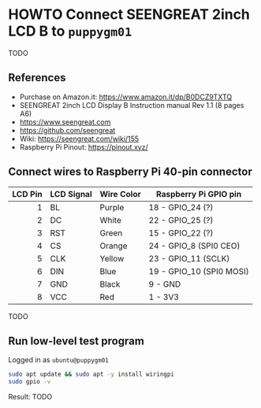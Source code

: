 # HOWTO Connect SEENGREAT 2inch LCD B to `puppygm01`

TODO

## References

- Purchase on Amazon.it: <https://www.amazon.it/dp/B0DCZ9TXTQ>
- SEENGREAT 2inch LCD Display B Instruction manual Rev 1.1 (8 pages A6)
- <https://www.seengreat.com>
- <https://github.com/seengreat>
- Wiki: <https://seengreat.com/wiki/155>
- Raspberry Pi Pinout: <https://pinout.xyz/>

## Connect wires to Raspberry Pi 40-pin connector

| LCD Pin | LCD Signal | Wire Color | Raspberry Pi GPIO pin    |
| ------: | ---------- | ---------- | ------------------------ |
|       1 | BL         | Purple     | 18 - GPIO_24 (?)         |
|       2 | DC         | White      | 22 - GPIO_25 (?)         |
|       3 | RST        | Green      | 15 - GPIO_22 (?)         |
|       4 | CS         | Orange     | 24 - GPIO_8 (SPI0 CEO)   |
|       5 | CLK        | Yellow     | 23 - GPIO_11 (SCLK)      |
|       6 | DIN        | Blue       | 19 - GPIO_10 (SPI0 MOSI) |
|       7 | GND        | Black      | 9 - GND                  |
|       8 | VCC        | Red        | 1 - 3V3                  |

TODO

## Run low-level test program

Logged in as `ubuntu@puppygm01`

```bash
sudo apt update && sudo apt -y install wiringpi
sudo gpio -v
```

Result: TODO

<!-- EOF -->
